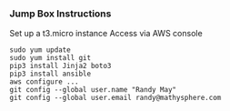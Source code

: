 ### Jump Box Instructions
Set up a t3.micro instance
Access via AWS console

```
sudo yum update 
sudo yum install git 
pip3 install Jinja2 boto3
pip3 install ansible 
aws configure ...
git config --global user.name "Randy May"
git config --global user.email randy@mathysphere.com

```